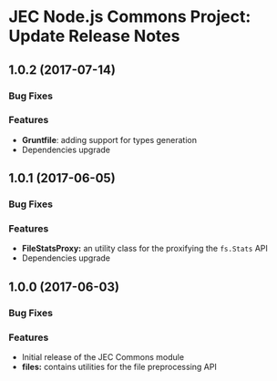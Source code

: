 # JEC Node.js Commons Project: Update Release Notes

<a name="jec-commons-node-1.0.2"></a>
## **1.0.2** (2017-07-14)

### Bug Fixes

### Features

- **Gruntfile**: adding support for types generation
- Dependencies upgrade

<a name="jec-commons-node-1.0.1"></a>
## **1.0.1** (2017-06-05)

### Bug Fixes

### Features

- **FileStatsProxy:** an utility class for the proxifying the `fs.Stats` API
- Dependencies upgrade

<a name="jec-commons-node-1.0.0"></a>
## **1.0.0** (2017-06-03)

### Bug Fixes

### Features

- Initial release of the JEC Commons module
- **files:** contains utilities for the file preprocessing API